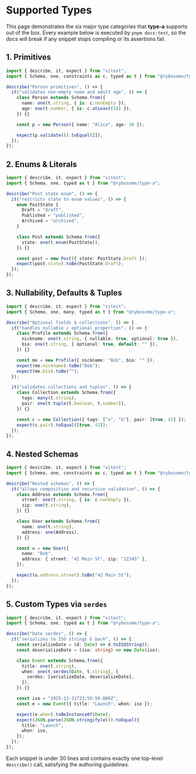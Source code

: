 # Supported Types

This page demonstrates the six major type categories that **type-a** supports out of the box. Every example below is executed by `pnpm docs:test`, so the docs will break if any snippet stops compiling or its assertions fail.

## 1. Primitives

```ts
import { describe, it, expect } from "vitest";
import { Schema, one, constraints as c, typed as t } from "@rybosome/type-a";

describe("Person primitives", () => {
  it("validates non-empty name and adult age", () => {
    class Person extends Schema.from({
      name: one(t.string, { is: c.nonEmpty }),
      age: one(t.number, { is: c.atLeast(18) }),
    }) {}

    const p = new Person({ name: "Alice", age: 30 });

    expect(p.validate()).toEqual([]);
  });
});
```

## 2. Enums & Literals

```ts
import { describe, it, expect } from "vitest";
import { Schema, one, typed as t } from "@rybosome/type-a";

describe("Post state enum", () => {
  it("restricts state to enum values", () => {
    enum PostState {
      Draft = "draft",
      Published = "published",
      Archived = "archived",
    }

    class Post extends Schema.from({
      state: one(t.enum(PostState)),
    }) {}

    const post = new Post({ state: PostState.Draft });
    expect(post.state).toBe(PostState.Draft);
  });
});
```

## 3. Nullability, Defaults & Tuples

```ts
import { describe, it, expect } from "vitest";
import { Schema, one, many, typed as t } from "@rybosome/type-a";

describe("Optional fields & collections", () => {
  it("handles nullable / optional properties", () => {
    class Profile extends Schema.from({
      nickname: one(t.string, { nullable: true, optional: true }),
      bio: one(t.string, { optional: true, default: "" }),
    }) {}

    const me = new Profile({ nickname: "Bob", bio: "" });
    expect(me.nickname).toBe("Bob");
    expect(me.bio).toBe("");
  });

  it("validates collections and tuples", () => {
    class Collection extends Schema.from({
      tags: many(t.string),
      pair: one(t.tuple(t.boolean, t.number)),
    }) {}

    const c = new Collection({ tags: ["a", "b"], pair: [true, 42] });
    expect(c.pair).toEqual([true, 42]);
  });
});
```

## 4. Nested Schemas

```ts
import { describe, it, expect } from "vitest";
import { Schema, one, constraints as c, typed as t } from "@rybosome/type-a";

describe("Nested schemas", () => {
  it("allows composition and recursive validation", () => {
    class Address extends Schema.from({
      street: one(t.string, { is: c.nonEmpty }),
      zip: one(t.string),
    }) {}

    class User extends Schema.from({
      name: one(t.string),
      address: one(Address),
    }) {}

    const u = new User({
      name: "Bob",
      address: { street: "42 Main St", zip: "12345" },
    });

    expect(u.address.street).toBe("42 Main St");
  });
});
```

## 5. Custom Types via `serdes`

```ts
import { describe, it, expect } from "vitest";
import { Schema, one, typed as t } from "@rybosome/type-a";

describe("Date serdes", () => {
  it("serializes to ISO strings & back", () => {
    const serializeDate = (d: Date) => d.toISOString();
    const deserializeDate = (iso: string) => new Date(iso);

    class Event extends Schema.from({
      title: one(t.string),
      when: one(t.serdes(Date, t.string), {
        serdes: [serializeDate, deserializeDate],
      }),
    }) {}

    const iso = "2025-12-31T23:59:59.000Z";
    const e = new Event({ title: "Launch", when: iso });

    expect(e.when).toBeInstanceOf(Date);
    expect(JSON.parse(JSON.stringify(e))).toEqual({
      title: "Launch",
      when: iso,
    });
  });
});
```

Each snippet is under 30 lines and contains exactly one top-level `describe()` call, satisfying the authoring guidelines.
